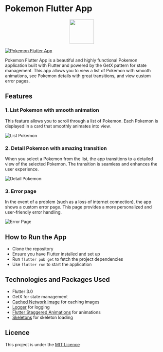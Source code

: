 # Pokemon Flutter App

<p align="center">
<img src="assets/icon/ic_launcher.png" width="80">
</p>

[![Pokemon Flutter App](path-to-your-thumbnail)](https://github.com/baguskto/pokemon/blob/71df68f9babf272637952b7d5821844b02233bb0/assets/preview/preview.gif)


Pokemon Flutter App is a beautiful and highly functional Pokemon application built with Flutter and powered by the GetX pattern for state management. This app allows you to view a list of Pokemon with smooth animations, see Pokemon details with great transitions, and view custom error pages.

## Features

### 1. List Pokemon with smooth animation

This feature allows you to scroll through a list of Pokemon. Each Pokemon is displayed in a card that smoothly animates into view.

![List Pokemon](https://github.com/baguskto/pokemon/blob/c4e8f48004e2c072c3bd86c498eb2fee47d00294/assets/preview/preview1.jpeg)

### 2. Detail Pokemon with amazing transition

When you select a Pokemon from the list, the app transitions to a detailed view of the selected Pokemon. The transition is seamless and enhances the user experience.

![Detail Pokemon](https://github.com/baguskto/pokemon/blob/c4e8f48004e2c072c3bd86c498eb2fee47d00294/assets/preview/preview3.jpeg)

### 3. Error page

In the event of a problem (such as a loss of internet connection), the app shows a custom error page. This page provides a more personalized and user-friendly error handling.

![Error Page](https://github.com/baguskto/pokemon/blob/c4e8f48004e2c072c3bd86c498eb2fee47d00294/assets/preview/preview2.jpeg)



## How to Run the App

- Clone the repository
- Ensure you have Flutter installed and set up
- Run `flutter pub get` to fetch the project dependencies
- Use `flutter run` to start the application

## Technologies and Packages Used

- Flutter 3.0
- GetX for state management
- [Cached Network Image](https://pub.dev/packages/cached_network_image) for caching images
- [Logger](https://pub.dev/packages/logger) for logging
- [Flutter Staggered Animations](https://pub.dev/packages/flutter_staggered_animations) for animations
- [Skeletons](https://pub.dev/packages/skeletons) for skeleton loading

## Licence

This project is under the [MIT Licence](path-to-your-licence)

